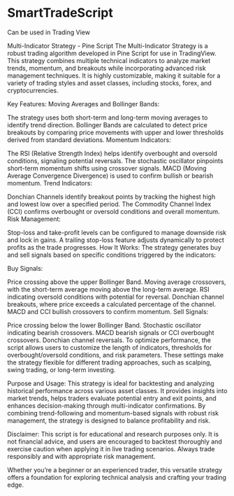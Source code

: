 # SmartTradeScript
Can be used in Trading View 

Multi-Indicator Strategy - Pine Script
The Multi-Indicator Strategy is a robust trading algorithm developed in Pine Script for use in TradingView. This strategy combines multiple technical indicators to analyze market trends, momentum, and breakouts while incorporating advanced risk management techniques. It is highly customizable, making it suitable for a variety of trading styles and asset classes, including stocks, forex, and cryptocurrencies.

Key Features:
Moving Averages and Bollinger Bands:

The strategy uses both short-term and long-term moving averages to identify trend direction.
Bollinger Bands are calculated to detect price breakouts by comparing price movements with upper and lower thresholds derived from standard deviations.
Momentum Indicators:

The RSI (Relative Strength Index) helps identify overbought and oversold conditions, signaling potential reversals.
The stochastic oscillator pinpoints short-term momentum shifts using crossover signals.
MACD (Moving Average Convergence Divergence) is used to confirm bullish or bearish momentum.
Trend Indicators:

Donchian Channels identify breakout points by tracking the highest high and lowest low over a specified period.
The Commodity Channel Index (CCI) confirms overbought or oversold conditions and overall momentum.
Risk Management:

Stop-loss and take-profit levels can be configured to manage downside risk and lock in gains.
A trailing stop-loss feature adjusts dynamically to protect profits as the trade progresses.
How It Works:
The strategy generates buy and sell signals based on specific conditions triggered by the indicators:

Buy Signals:

Price crossing above the upper Bollinger Band.
Moving average crossovers, with the short-term average moving above the long-term average.
RSI indicating oversold conditions with potential for reversal.
Donchian channel breakouts, where price exceeds a calculated percentage of the channel.
MACD and CCI bullish crossovers to confirm momentum.
Sell Signals:

Price crossing below the lower Bollinger Band.
Stochastic oscillator indicating bearish crossovers.
MACD bearish signals or CCI overbought crossovers.
Donchian channel reversals.
To optimize performance, the script allows users to customize the length of indicators, thresholds for overbought/oversold conditions, and risk parameters. These settings make the strategy flexible for different trading approaches, such as scalping, swing trading, or long-term investing.

Purpose and Usage:
This strategy is ideal for backtesting and analyzing historical performance across various asset classes. It provides insights into market trends, helps traders evaluate potential entry and exit points, and enhances decision-making through multi-indicator confirmations. By combining trend-following and momentum-based signals with robust risk management, the strategy is designed to balance profitability and risk.

Disclaimer:
This script is for educational and research purposes only. It is not financial advice, and users are encouraged to backtest thoroughly and exercise caution when applying it in live trading scenarios. Always trade responsibly and with appropriate risk management.

Whether you’re a beginner or an experienced trader, this versatile strategy offers a foundation for exploring technical analysis and crafting your trading edge.
